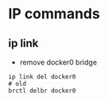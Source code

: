 # IP commands
## ip link
* remove docker0 bridge
```
ip link del docker0
# old
brctl delbr docker0
```
